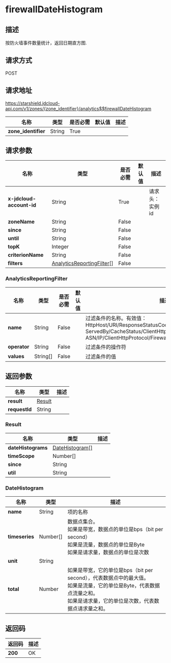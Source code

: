# firewallDateHistogram


## 描述
按防火墙事件数量统计，返回日期直方图.

## 请求方式
POST

## 请求地址
https://starshield.jdcloud-api.com/v1/zones/{zone_identifier}/analytics$$firewallDateHistogram

|名称|类型|是否必需|默认值|描述|
|---|---|---|---|---|
|**zone_identifier**|String|True| | |

## 请求参数
|名称|类型|是否必需|默认值|描述|
|---|---|---|---|---|
|**x-jdcloud-account-id**|String|True| |请求头：实例id|
|**zoneName**|String|False| | |
|**since**|String|False| | |
|**until**|String|False| | |
|**topK**|Integer|False| | |
|**criterionName**|String|False| | |
|**filters**|[AnalyticsReportingFilter[]](firewallDateHistogram#analyticsreportingfilter)|False| | |

### <div id="analyticsreportingfilter">AnalyticsReportingFilter</div>
|名称|类型|是否必需|默认值|描述|
|---|---|---|---|---|
|**name**|String|False| |过滤条件的名称。有效值：<br>HttpHost/URI/ResponseStatusCode/ClientDeviceType/<br>ServedBy/CacheStatus/ClientHttpMethod/ResponseContentType/<br>ASN/IP/ClientHttpProtocol/FirewallSource/UserAgent<br>|
|**operator**|String|False| |过滤条件的操作符|
|**values**|String[]|False| |过滤条件的值|

## 返回参数
|名称|类型|描述|
|---|---|---|
|**result**|[Result](firewallDateHistogram#result)| |
|**requestId**|String| |

### <div id="result">Result</div>
|名称|类型|描述|
|---|---|---|
|**dateHistograms**|[DateHistogram[]](firewallDateHistogram#datehistogram)| |
|**timeScope**|Number[]| |
|**since**|String| |
|**util**|String| |
### <div id="datehistogram">DateHistogram</div>
|名称|类型|描述|
|---|---|---|
|**name**|String|项的名称|
|**timeseries**|Number[]|数据点集合。<br>如果是带宽，数据点的单位是bps（bit per second）<br>如果是流量，数据点的单位是Byte<br>如果是请求量，数据点的单位是次数<br>|
|**unit**|String| |
|**total**|Number|如果是带宽，它的单位是bps（bit per second），代表数据点中的最大值。<br>如果是流量，它的单位是Byte，代表数据点流量之和。<br>如果是请求量，它的单位是次数，代表数据点请求量之和。<br>|

## 返回码
|返回码|描述|
|---|---|
|**200**|OK|

